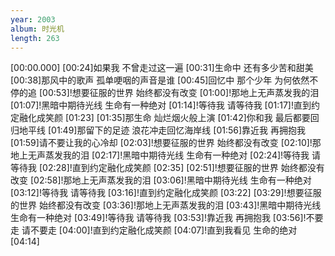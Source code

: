 ```yaml
---
year: 2003
album: 时光机
length: 263
---
```

[00:00.000]
[00:24]如果我 不曾走过这一遍
[00:31]生命中 还有多少苦和甜美
[00:38]那风中的歌声 孤单哽咽的声音是谁
[00:45]回忆中 那个少年 为何依然不停的追
[00:53]!想要征服的世界 始终都没有改变
[01:00]!那地上无声蒸发我的泪
[01:07]!黑暗中期待光线 生命有一种绝对
[01:14]!等待我 请等待我
[01:17]!直到约定融化成笑颜
[01:23]
[01:35]那生命 灿烂烟火般上演
[01:42]你和我 最后都要回归地平线
[01:49]那留下的足迹 浪花冲走回忆海岸线
[01:56]靠近我 再拥抱我
[01:59]请不要让我的心冷却
[02:03]!想要征服的世界 始终都没有改变
[02:10]!那地上无声蒸发我的泪
[02:17]!黑暗中期待光线 生命有一种绝对
[02:24]!等待我 请等待我
[02:28]!直到约定融化成笑颜
[02:35]
[02:51]!想要征服的世界 始终都没有改变
[02:58]!那地上无声蒸发我的泪
[03:06]!黑暗中期待光线 生命有一种绝对
[03:12]!等待我 请等待我
[03:16]!直到约定融化成笑颜
[03:22]
[03:29]!想要征服的世界 始终都没有改变
[03:36]!那地上无声蒸发我的泪
[03:43]!黑暗中期待光线 生命有一种绝对
[03:49]!等待我 请等待我
[03:53]!靠近我 再拥抱我
[03:56]!不要走 请不要走
[04:00]!直到约定融化成笑颜
[04:07]!直到我看见 生命的绝对
[04:14]